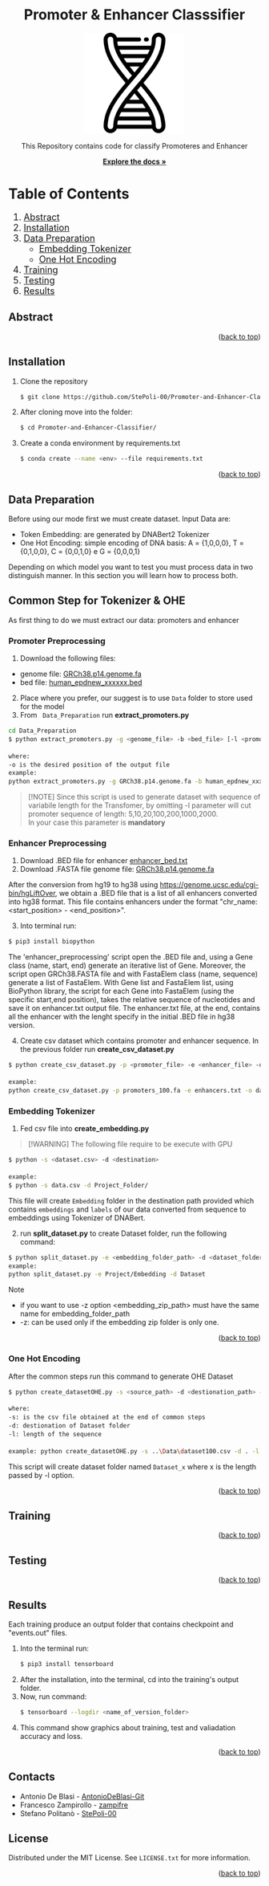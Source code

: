 <!-- Improved compatibility of back to top link: See: https://github.com/othneildrew/Best-README-Template/pull/73 -->
<a name="readme-top"></a>
<!--
*** Thanks for checking out the Best-README-Template. If you have a suggestion
*** that would make this better, please fork the repo and create a pull request
*** or simply open an issue with the tag "enhancement".
*** Don't forget to give the project a star!
*** Thanks again! Now go create something AMAZING! :D
-->



<!-- PROJECT SHIELDS -->
<!--
*** I'm using markdown "reference style" links for readability.
*** Reference links are enclosed in brackets [ ] instead of parentheses ( ).
*** See the bottom of this document for the declaration of the reference variables
*** for contributors-url, forks-url, etc. This is an optional, concise syntax you may use.
*** https://www.markdownguide.org/basic-syntax/#reference-style-links
-->

<h1 align="center">Promoter & Enhancer Classsifier</h1>

<!-- PROJECT LOGO -->

<div align="center">
  <a href="https://github.com/StePoli-00/Promoter-and-Enhancer-Classifier">
    <img src="images/dna.svg" alt="Logo" width="200" height="200">
  </a>
  <p align="center">This Repository contains code for classify Promoteres and Enhancer</p>
  <a href="https://github.com/StePoli-00/Promoter-and-Enhancer-Classifier"><strong>Explore the docs »</strong></a>
    
  
</div>


# Table of Contents
<!-- TABLE OF CONTENTS -->

<ol style="font-size:18px;">
  <li>
    <a href="#abstract">Abstract</a>
  <li><a href="#installation">Installation</a></li>
    
  
  <li><a href="#data-preparation">Data Preparation</a>
    <ul>
    <li><a href="#embedding-tokenizer">Embedding Tokenizer</a></li>
    <li><a href="#one-hot-encoding">One Hot Encoding</a></li>
    </ul>
  </li>
  
  <li><a href="#training">Training</a></li>
  <li><a href="#testing">Testing</a></li>
  <li><a href="#resut">Results</a></li>
</ol>


## Abstract
<p align="right">(<a href="#readme-top">back to top</a>)</p>
<!-- ABOUT THE PROJECT 
## About The Project

[![Product Name Screen Shot][product-screenshot]](https://example.com)

Here's a blank template to get started: To avoid retyping too much info. Do a search and replace with your text editor for the following: `github_username`, `repo_name`, `twitter_handle`, `linkedin_username`, `email_client`, `email`, `project_title`, `project_description`

<p align="right">(<a href="#readme-top">back to top</a>)</p>





<p align="right">(<a href="#readme-top">back to top</a>)</p>-->

## Installation
1. Clone the repository
   ```sh
   $ git clone https://github.com/StePoli-00/Promoter-and-Enhancer-Classifier.git
   ```
2. After cloning move into the folder: 
   ```sh
   $ cd Promoter-and-Enhancer-Classifier/
   ```
3. Create a conda environment by requirements.txt 
   ```sh
   $ conda create --name <env> --file requirements.txt
   ```

<p align="right">(<a href="#readme-top">back to top</a>)</p>

## Data Preparation 
Before using our mode first we must create dataset.
Input Data are:
- Token Embedding: are generated by DNABert2 Tokenizer
- One Hot Encoding: simple encoding of DNA basis: A = {1,0,0,0}, T = {0,1,0,0}, C = {0,0,1,0} e G = {0,0,0,1}

Depending on which model you want to test you must process data in two distinguish manner.
In this section you will learn how to process both. 
## Common Step for Tokenizer & OHE
As first thing to do we must extract our data: promoters and enhancer 
### Promoter Preprocessing
1. Download the following files: 
- genome file: [GRCh38.p14.genome.fa](https://www.gencodegenes.org/human/)
- bed file: [human_epdnew_xxxxxx.bed](https://epd.expasy.org/epd/get_promoters.php) 
2. Place where you prefer, our suggest is to use `Data` folder to store used for the model 
3. From ` Data_Preparation` run **extract_promoters.py** 

```sh
cd Data_Preparation 
$ python extract_promoters.py -g <genome_file> -b <bed_file> [-l <promoters length> -o <output_path> ]

where: 
-o is the desired position of the output file
example: 
python extract_promoters.py -g GRCh38.p14.genome.fa -b human_epdnew_xxxxxx.bed -l 100 -o Desktop/folder
```
> [!NOTE] Since this script is used to generate dataset with sequence of variabile length for the Transfomer, by omitting -l parameter will cut promoter sequence of length: 5,10,20,100,200,1000,2000.<br>
In your case this parameter is **mandatory**
### Enhancer Preprocessing

1. Download .BED file for enhancer [enhancer_bed.txt](https://bio.liclab.net/ENdb/file/download/ENdb_enhancer.txt)
2. Download .FASTA file genome file: [GRCh38.p14.genome.fa](https://www.gencodegenes.org/human/)

 
After the conversion from hg19 to hg38 using https://genome.ucsc.edu/cgi-bin/hgLiftOver, we obtain a .BED file that is a list of all enhancers converted into hg38 format.
This file contains enhancers under the format "chr_name:<start_position> - <end_position>".

3. Into terminal run: 
```sh
$ pip3 install biopython
```

The 'enhancer_preprocessing' script open the .BED file and, using a Gene class (name, start, end) generate an iterative list of Gene. 
Moreover, the script open GRCh38.FASTA file and with FastaElem class (name, sequence) generate a list of FastaElem. 
With Gene list and FastaElem list, using BioPython library, the script for each Gene into FastaElem (using the specific start,end position), takes the relative sequence of nucleotides and save it on enhancer.txt output file.
The enhancer.txt file, at the end, contains all the enhancer with the lenght specify in the initial .BED file in hg38 version. 




4. Create csv dataset which contains promoter and enhancer sequence. In the previous folder run **create_csv_dataset.py**
```sh
$ python create_csv_dataset.py -p <promoter_file> -e <enhancer_file> -o <output_file> -l <promoter_length>

example:
python create_csv_dataset.py -p promoters_100.fa -e enhancers.txt -o dataset.csv -l 100
```
### Embedding Tokenizer
1. Fed csv file into **create_embedding.py**
>[!WARNING] The following file require to be execute with GPU
```sh
$ python -s <dataset.csv> -d <destination>

example:
$ python -s data.csv -d Project_Folder/
```
This file will create `Embedding` folder in the destination path provided  which contains `embeddings` and `labels` of our data converted from sequence to embeddings using Tokenizer of DNABert. 

2. run **split_dataset.py** to  create Dataset folder, run the following command: 
```sh
$ python split_dataset.py -e <embedding_folder_path> -d <dataset_folder_path> [ -z <embedding_zip_path>]  
example:
python split_dataset.py -e Project/Embedding -d Dataset   
```
>[!NOTE]
- if you want to use -z option <embedding_zip_path> must have the same name for  embedding_folder_path
- -z: can be used only if the embedding zip folder is only one.

<p align="right">(<a href="#readme-top">back to top</a>)</p>

### One Hot Encoding
After the common steps run this command to generate OHE Dataset
```sh
$ python create_datasetOHE.py -s <source_path> -d <destionation_path> -l <sequence_length>

where:
-s: is the csv file obtained at the end of common steps
-d: destionation of Dataset folder
-l: length of the sequence

example: python create_datasetOHE.py -s ..\Data\dataset100.csv -d . -l 100
```
This script will create dataset folder named `Dataset_x` where x is the length passed by -l option.


<p align="right">(<a href="#readme-top">back to top</a>)</p>

## Training
<p align="right">(<a href="#readme-top">back to top</a>)</p>

## Testing
<p align="right">(<a href="#readme-top">back to top</a>)</p>

## Results 
Each training produce an output folder that contains checkpoint and "events.out" files. 
1. Into the terminal run: 
   ```sh
   $ pip3 install tensorboard
   ```
2. After the installation, into the terminal, cd into the training's output folder.
3. Now, run command:
   ```sh
   $ tensorboard --logdir <name_of_version_folder> 
   ```
4. This command show graphics about training, test and valiadation accuracy and loss.
<p align="right">(<a href="#readme-top">back to top</a>)</p>

<!-- CONTACT -->
## Contacts
* Antonio De Blasi - [AntonioDeBlasi-Git](https://github.com/AntonioDeBlasi-Git)
* Francesco Zampirollo - [zampifre](https://github.com/zampifre) 
* Stefano Politanò - [StePoli-00](https://github.com/StePoli-00) 

<!-- LICENSE -->
## License

Distributed under the MIT License. See `LICENSE.txt` for more information.

<p align="right">(<a href="#readme-top">back to top</a>)</p>





<!-- ## Project Link
[https://github.com/StePoli-00/Promoter-and-Enhancer-Classifier](https://github.com/StePoli-00/Promoter-and-Enhancer-Classifier)

<p align="right">(<a href="#readme-top">back to top</a>)</p> -->




<!-- MARKDOWN LINKS & IMAGES -->
<!-- https://www.markdownguide.org/basic-syntax/#reference-style-links -->
[contributors-shield]: https://img.shields.io/github/contributors/github_username/repo_name.svg?style=for-the-badge
[contributors-url]: https://github.com/github_username/repo_name/graphs/contributors
[forks-shield]: https://img.shields.io/github/forks/github_username/repo_name.svg?style=for-the-badge
[forks-url]: https://github.com/github_username/repo_name/network/members
[stars-shield]: https://img.shields.io/github/stars/github_username/repo_name.svg?style=for-the-badge
[stars-url]: https://github.com/github_username/repo_name/stargazers
[issues-shield]: https://img.shields.io/github/issues/github_username/repo_name.svg?style=for-the-badge
[issues-url]: https://github.com/github_username/repo_name/issues
[license-shield]: https://img.shields.io/github/license/github_username/repo_name.svg?style=for-the-badge
[license-url]: https://github.com/StePoli-00/Promoter-and-Enhancer-Classifier/LICENSE.txt
[linkedin-shield]: https://img.shields.io/badge/-LinkedIn-black.svg?style=for-the-badge&logo=linkedin&colorB=555
[linkedin-url]: https://linkedin.com/in/linkedin_username
[product-screenshot]: images/screenshot.png
[Next.js]: https://img.shields.io/badge/next.js-000000?style=for-the-badge&logo=nextdotjs&logoColor=white
[Next-url]: https://nextjs.org/
[React.js]: https://img.shields.io/badge/React-20232A?style=for-the-badge&logo=react&logoColor=61DAFB
[React-url]: https://reactjs.org/
[Vue.js]: https://img.shields.io/badge/Vue.js-35495E?style=for-the-badge&logo=vuedotjs&logoColor=4FC08D
[Vue-url]: https://vuejs.org/
[Angular.io]: https://img.shields.io/badge/Angular-DD0031?style=for-the-badge&logo=angular&logoColor=white
[Angular-url]: https://angular.io/
[Svelte.dev]: https://img.shields.io/badge/Svelte-4A4A55?style=for-the-badge&logo=svelte&logoColor=FF3E00
[Svelte-url]: https://svelte.dev/
[Laravel.com]: https://img.shields.io/badge/Laravel-FF2D20?style=for-the-badge&logo=laravel&logoColor=white
[Laravel-url]: https://laravel.com
[Bootstrap.com]: https://img.shields.io/badge/Bootstrap-563D7C?style=for-the-badge&logo=bootstrap&logoColor=white
[Bootstrap-url]: https://getbootstrap.com
[JQuery.com]: https://img.shields.io/badge/jQuery-0769AD?style=for-the-badge&logo=jquery&logoColor=white
[JQuery-url]: https://jquery.com 
